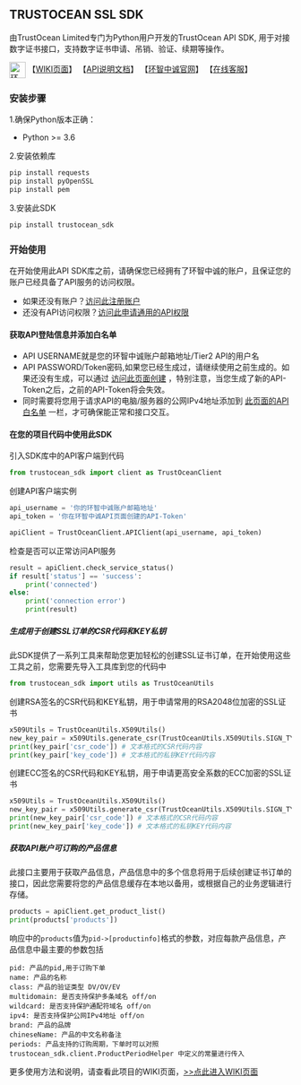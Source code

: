 ## TRUSTOCEAN SSL SDK
由TrustOcean Limited专门为Python用户开发的TrustOcean API SDK, 用于对接数字证书接口，支持数字证书申请、吊销、验证、续期等操作。

<span> <img src="https://trustocean.com/wp-content/themes/twentytwelve/img/logo-red.svg" height = "29px" alt="环智中诚" align=center /></span>
<span>【<a href="https://github.com/londry/TRUSTOCEAN-SDK-PYTHON/wiki" target="_blank">WIKI页面</a>】</span>
<span>【<a href="https://certs-trustocean.doc.coding.io/" target="_blank">API说明文档</a>】</span>
<span>【<a href="https://www.trustocean.com" target="_blank">环智中诚官网</a>】</span>
<span>【<a href="https://wpa1.qq.com/PFVEyXqF?_type=wpa&qidian=true" target="_blank">在线客服</a>】</span>


### 安装步骤
1.确保Python版本正确：
- Python >= 3.6

2.安装依赖库
```python
pip install requests
pip install pyOpenSSL
pip install pem
```

3.安装此SDK
```python
pip install trustocean_sdk
```

### 开始使用
在开始使用此API SDK库之前，请确保您已经拥有了环智中诚的账户，且保证您的账户已经具备了API服务的访问权限。
- 如果还没有账户？[访问此注册账户](https://console.trustocean.com/)
- 还没有API访问权限？[访问此申请通用的API权限](https://trustocean.com/partner-program)

#### 获取API登陆信息并添加白名单
- API USERNAME就是您的环智中诚账户邮箱地址/Tier2 API的用户名
- API PASSWORD/Token密码,如果您已经生成过，请继续使用之前生成的。如果还没有生成，可以通过 [访问此页面创建](https://console.trustocean.com/partner/api-setting) ，特别注意，当您生成了新的API-Token之后，之前的API-Token将会失效。
- 同时需要将您用于请求API的电脑/服务器的公网IPv4地址添加到 [此页面的API白名单](https://console.trustocean.com/partner/api-setting) 一栏，才可确保能正常和接口交互。

#### 在您的项目代码中使用此SDK
引入SDK库中的API客户端到代码
```python
from trustocean_sdk import client as TrustOceanClient
```
创建API客户端实例
```python
api_username = '你的环智中诚账户邮箱地址'
api_token = '你在环智中诚API页面创建的API-Token'

apiClient = TrustOceanClient.APIClient(api_username, api_token)
```
检查是否可以正常访问API服务
```python
result = apiClient.check_service_status()
if result['status'] == 'success':
    print('connected')
else:
    print('connection error')
    print(result)
```
##### 生成用于创建SSL订单的CSR代码和KEY私钥
此SDK提供了一系列工具来帮助您更加轻松的创建SSL证书订单，在开始使用这些工具之前，您需要先导入工具库到您的代码中
```python
from trustocean_sdk import utils as TrustOceanUtils
```
创建RSA签名的CSR代码和KEY私钥，用于申请常用的RSA2048位加密的SSL证书
```python
x509Utils = TrustOceanUtils.X509Utils()
new_key_pair = x509Utils.generate_csr(TrustOceanUtils.X509Utils.SIGN_TYPE_RSA, 'trustocean.com')
print(key_pair['csr_code']) # 文本格式的CSR代码内容
print(key_pair['key_code']) # 文本格式的私钥KEY代码内容
```
创建ECC签名的CSR代码和KEY私钥，用于申请更高安全系数的ECC加密的SSL证书
```python
x509Utils = TrustOceanUtils.X509Utils()
new_key_pair = x509Utils.generate_csr(TrustOceanUtils.X509Utils.SIGN_TYPE_ECC, 'trustocean.com')
print(new_key_pair['csr_code']) # 文本格式的CSR代码内容
print(new_key_pair['key_code']) # 文本格式的私钥KEY代码内容
```
##### 获取API账户可订购的产品信息
此接口主要用于获取产品信息，产品信息中的多个信息将用于后续创建证书订单的接口，因此您需要将您的产品信息缓存在本地以备用，或根据自己的业务逻辑进行存储。
```python
products = apiClient.get_product_list()
print(products['products'])
```
响应中的`products`值为`pid->[productinfo]`格式的参数，对应每款产品信息，产品信息中最主要的参数包括
```text
pid: 产品的pid,用于订购下单
name: 产品的名称
class: 产品的验证类型 DV/OV/EV
multidomain: 是否支持保护多条域名 off/on
wildcard: 是否支持保护通配符域名 off/on
ipv4: 是否支持保护公网IPv4地址 off/on
brand: 产品的品牌
chineseName: 产品的中文名称备注
periods: 产品支持的订购周期，下单时可以对照 trustocean_sdk.client.ProductPeriodHelper 中定义的常量进行传入
```

更多使用方法和说明，请查看此项目的WIKI页面，[>>点此进入WIKI页面](https://github.com/londry/TRUSTOCEAN-SDK-PYTHON/wiki)
